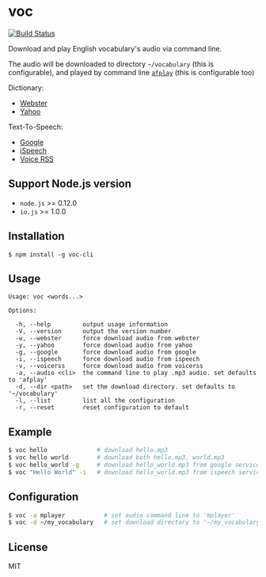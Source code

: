 # voc

[![Build Status](https://travis-ci.org/zlargon/voc.svg)](https://travis-ci.org/zlargon/voc)

Download and play English vocabulary's audio via command line.

The audio will be downloaded to directory `~/vocabulary` (this is configurable), and played by command line [`afplay`](https://developer.apple.com/library/mac/documentation/Darwin/Reference/ManPages/man1/afplay.1.html) (this is configurable too)

Dictionary:
 - [Webster](http://www.merriam-webster.com/)
 - [Yahoo](http://tw.dictionary.search.yahoo.com)

Text-To-Speech:
 - [Google](https://translate.google.com/)
 - [iSpeech](http://www.ispeech.org/)
 - [Voice RSS](http://www.voicerss.org/)

## Support Node.js version

* `node.js` >= 0.12.0
* `io.js` >= 1.0.0

## Installation

```
$ npm install -g voc-cli
```

## Usage

```
Usage: voc <words...>

Options:

  -h, --help         output usage information
  -V, --version      output the version number
  -w, --webster      force download audio from webster
  -y, --yahoo        force download audio from yahoo
  -g, --google       force download audio from google
  -i, --ispeech      force download audio from ispeech
  -v, --voicerss     force download audio from voicerss
  -a, --audio <cli>  the command line to play .mp3 audio. set defaults to 'afplay'
  -d, --dir <path>   set the download directory. set defaults to '~/vocabulary'
  -l, --list         list all the configuration
  -r, --reset        reset configuration to default
```

## Example

```bash
$ voc hello              # download hello.mp3
$ voc hello world        # download both hello.mp3, world.mp3
$ voc hello_world -g     # download hello_world.mp3 from google service
$ voc "Hello World" -i   # download hello_world.mp3 from ispeech service
```

## Configuration

```bash
$ voc -a mplayer           # set audio command line to 'mplayer'
$ voc -d ~/my_vocabulary   # set download directory to '~/my_vocabulary'
```

## License

MIT
